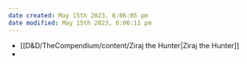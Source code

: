 ```yaml
---
date created: May 15th 2023, 6:06:05 pm
date modified: May 15th 2023, 6:06:11 pm
---
```


- [[D&D/TheCompendium/content/Ziraj the Hunter|Ziraj the Hunter]]
- 